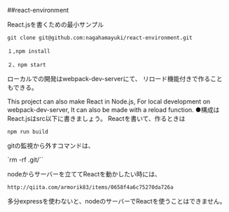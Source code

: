 ##react-environment

React.jsを書くための最小サンプル

`git clone git@github.com:nagahamayuki/react-environment.git`

`１,npm install`

`２、npm start`

ローカルでの開発はwebpack-dev-serverにて、 リロード機能付きで作ることもできる。

This project can also make React in Node.js, For local development on webpack-dev-server, It can also be made with a reload function. ●構成はReact.jsはsrc以下に書きましょう。 Reactを書いて、作るときは

`npm run build`

gitの監視から外すコマンドは、

`rm -rf .git/``

nodeからサーバーを立ててReactを動かしたい時には、

`http://qiita.com/armorik83/items/0658f4a6c75270da726a`

多分expressを使わないと、nodeのサーバーでReactを使うことはできません。
